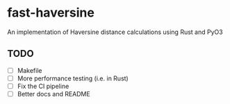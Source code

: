 # fast-haversine

An implementation of Haversine distance calculations using Rust and PyO3

## TODO

- [ ] Makefile
- [ ] More performance testing (i.e. in Rust)
- [ ] Fix the CI pipeline
- [ ] Better docs and README
